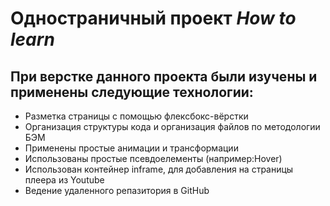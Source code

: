 # **Одностраничный проект _How to learn_**

## При верстке данного проекта были изучены и применены следующие технологии:
* Разметка страницы с помощью флексбокс-вёрстки
* Организация структуры кода и организация файлов по методологии БЭМ
* Применены простые анимации и трансформации
* Использованы простые псевдоелементы (например:Hover)
* Использован контейнер inframe, для добавления на страницы плеера из Youtube
* Ведение удаленного репазитория в GitHub

